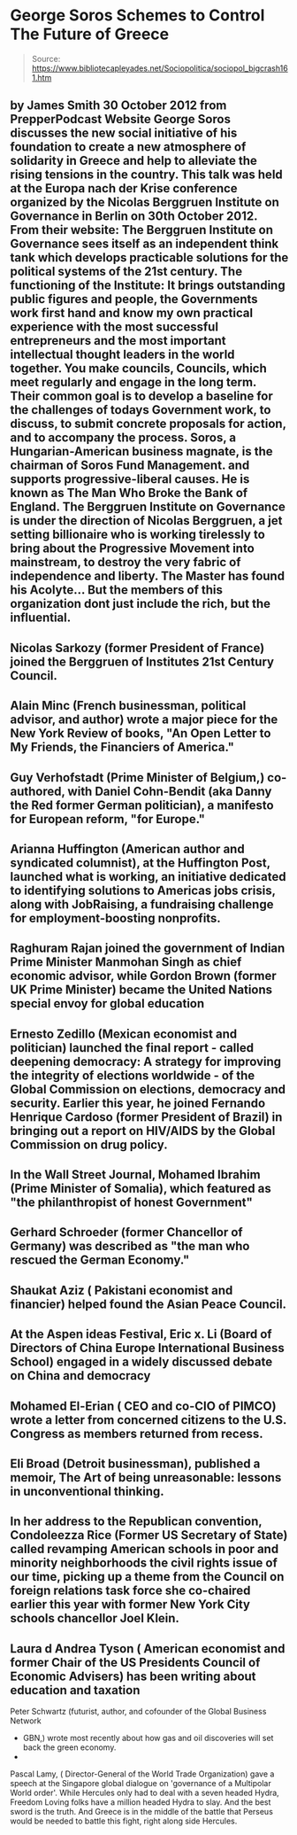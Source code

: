 # George Soros Schemes to Control The Future of Greece

> Source: https://www.bibliotecapleyades.net/Sociopolitica/sociopol_bigcrash161.htm

by James Smith
30 October 2012
from
PrepperPodcast Website
George Soros discusses the new social
initiative of his foundation to create a new atmosphere of solidarity in
Greece and help to alleviate the rising tensions in the country.
This talk was held at the Europa nach der
Krise conference organized by the
Nicolas Berggruen Institute on
Governance in Berlin on 30th October 2012.
From their
website:
The Berggruen Institute
on Governance sees itself as an independent think tank which
develops practicable solutions for the political systems of the 21st
century.
The functioning of the
Institute: It brings outstanding public figures and people, the
Governments work first hand and know my own practical experience
with the most successful entrepreneurs and the most important
intellectual thought leaders in the world together.
You make councils,
Councils, which meet regularly and engage in the long term. Their
common goal is to develop a baseline for the challenges of todays
Government work, to discuss, to submit concrete proposals for
action, and to accompany the process.
Soros, a Hungarian-American business
magnate, is the chairman of Soros Fund Management. and supports
progressive-liberal causes.
He is known as The Man Who Broke the Bank
of England.
The Berggruen Institute on Governance is
under the direction of
Nicolas Berggruen, a jet setting billionaire who
is working tirelessly to bring about the Progressive Movement into
mainstream, to destroy the very fabric of independence and liberty.
The Master has found his Acolyte...
But the
members of this organization dont just include the rich, but the
influential.
-
Nicolas Sarkozy
(former President of France) joined the Berggruen of Institutes
21st Century Council.
-
Alain Minc
(French businessman, political advisor, and author) wrote a
major piece for the New York Review of books, "An Open Letter to My Friends, the Financiers of
America."
-
Guy Verhofstadt
(Prime Minister of Belgium,) co-authored, with
Daniel
Cohn-Bendit (aka Danny the Red former German
politician), a manifesto for European reform, "for Europe."
-
Arianna Huffington
(American author and
syndicated columnist), at the Huffington Post, launched what
is working, an initiative dedicated to identifying
solutions to Americas jobs crisis, along with JobRaising,
a fundraising challenge for employment-boosting nonprofits.
-
Raghuram Rajan
joined the government of Indian Prime Minister Manmohan
Singh as chief economic advisor, while Gordon Brown
(former UK Prime Minister) became the United Nations special
envoy for global education
-
Ernesto Zedillo (Mexican
economist and politician) launched the final report - called
deepening democracy: A strategy for improving the integrity of
elections worldwide - of the Global Commission on elections,
democracy and security. Earlier this year, he joined
Fernando Henrique Cardoso (former President of Brazil)
in
bringing out a report on HIV/AIDS by the Global Commission
on drug policy.
-
In the Wall Street Journal,
Mohamed Ibrahim (Prime Minister of Somalia),
which featured as "the philanthropist of honest Government"
-
Gerhard Schroeder
(former Chancellor of Germany) was described as "the man who rescued the German Economy."
-
Shaukat Aziz ( Pakistani
economist and financier) helped
found the Asian Peace Council.
-
At the Aspen ideas
Festival, Eric x. Li (Board of Directors of
China Europe International Business School) engaged in
a widely discussed debate on China and democracy
-
Mohamed El-Erian ( CEO and co-CIO
of PIMCO)
wrote a letter from concerned citizens to the U.S.
Congress as members returned from recess.
-
Eli Broad
(Detroit businessman), published a memoir, The
Art of being unreasonable: lessons in unconventional thinking.
-
In
her address to the Republican convention,
Condoleezza Rice (Former US Secretary of State) called
revamping American schools in poor and minority neighborhoods
the civil rights issue of our time, picking up a theme from
the
Council on foreign relations task force she co-chaired
earlier this year with former New York City schools chancellor
Joel Klein.
-
Laura d Andrea Tyson
( American economist and former Chair of the US Presidents
Council of Economic Advisers) has been writing about
education and
taxation
-
Peter Schwartz
(futurist, author, and cofounder of the Global Business Network
- GBN,)
wrote most recently about how gas and oil discoveries will
set back the green economy.
-
Pascal
Lamy, ( Director-General of the
World Trade Organization) gave a speech at the Singapore global
dialogue on 'governance
of a Multipolar World order'.
While Hercules only had to deal with a seven
headed Hydra, Freedom Loving folks have a million headed Hydra to slay.
And the best sword is the truth.
And Greece is in the middle of the battle
that Perseus would be needed to battle this fight, right along side
Hercules.
